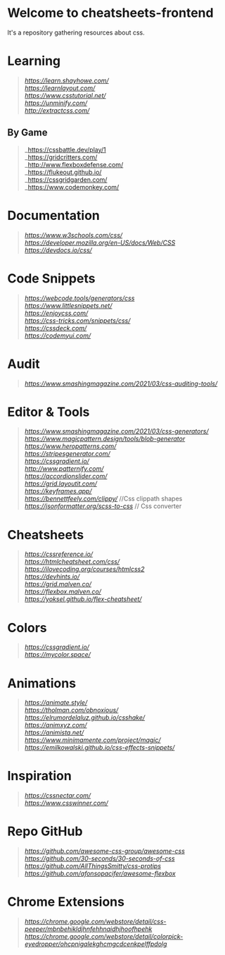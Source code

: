 # Welcome to cheatsheets-frontend

It's a repository gathering resources about css.

# Learning
> _https://learn.shayhowe.com/_  
> _https://learnlayout.com/_  
> _https://www.csstutorial.net/_  
> _https://unminify.com/_  
> _http://extractcss.com/_  

## By Game
> _https://cssbattle.dev/play/1  
> _https://gridcritters.com/  
> _http://www.flexboxdefense.com/  
> _https://flukeout.github.io/  
> _https://cssgridgarden.com/  
> _https://www.codemonkey.com/  



# Documentation
> _https://www.w3schools.com/css/_  
> _https://developer.mozilla.org/en-US/docs/Web/CSS_  
> _https://devdocs.io/css/_  



# Code Snippets
> _https://webcode.tools/generators/css_  
> _https://www.littlesnippets.net/_  
> _https://enjoycss.com/_  
> _https://css-tricks.com/snippets/css/_  
> _https://cssdeck.com/_  
> _https://codemyui.com/_  



# Audit
> _https://www.smashingmagazine.com/2021/03/css-auditing-tools/_  



# Editor & Tools
> _https://www.smashingmagazine.com/2021/03/css-generators/_  
> _https://www.magicpattern.design/tools/blob-generator_  
> _https://www.heropatterns.com/_  
> _https://stripesgenerator.com/_  
> _https://cssgradient.io/_  
> _http://www.patternify.com/_  
> _https://accordionslider.com/_  
> _https://grid.layoutit.com/_  
> _https://keyframes.app/_  
> _https://bennettfeely.com/clippy/_  //Css clippath shapes  
> _https://jsonformatter.org/scss-to-css_  // Css converter  



# Cheatsheets
> _https://cssreference.io/_  
> _https://htmlcheatsheet.com/css/_  
> _https://ilovecoding.org/courses/htmlcss2_  
> _https://devhints.io/_  
> _https://grid.malven.co/_  
> _https://flexbox.malven.co/_  
> _https://yoksel.github.io/flex-cheatsheet/_  



# Colors
> _https://cssgradient.io/_  
> _https://mycolor.space/_  



# Animations
> _https://animate.style/_  
> _https://tholman.com/obnoxious/_  
> _https://elrumordelaluz.github.io/csshake/_  
> _https://animxyz.com/_  
> _https://animista.net/_  
> _https://www.minimamente.com/project/magic/_  
> _https://emilkowalski.github.io/css-effects-snippets/_  




# Inspiration
> _https://cssnectar.com/_  
> _https://www.csswinner.com/_  



# Repo GitHub
> _https://github.com/awesome-css-group/awesome-css_  
> _https://github.com/30-seconds/30-seconds-of-css_  
> _https://github.com/AllThingsSmitty/css-protips_  
> _https://github.com/afonsopacifer/awesome-flexbox_  



# Chrome Extensions
> _https://chrome.google.com/webstore/detail/css-peeper/mbnbehikldjhnfehhnaidhjhoofhpehk_  
> _https://chrome.google.com/webstore/detail/colorpick-eyedropper/ohcpnigalekghcmgcdcenkpelffpdolg_  
